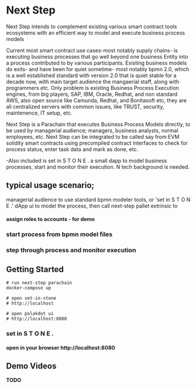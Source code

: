 # Next Step

Next Step intends to complement existing various smart contract tools ecosystems with an efficient way to model and execute business process models

Current most smart contract use cases-most notably supply chains- is executing business processes that go well beyond one business Entity into a process contributed to by various participants.
Existing business models do exits- and have been for quiet sometime- most notably bpmn 2.0, which is a well established standard with version 2.0 that is quiet stable for a decade now, with main target audience the mangaerial staff, along with programmers etc.
Only problem is existing Business Process Execution engines, from big players, SAP, IBM, Oracle, Redhat, and non standard AWS, also open source like Camunda, Redhat, and Bonitasoft etc, they are all centralized servers with common issues, like TRUST, security, maintenence, IT setup, etc.

Next Step is a Parachain that executes Business Process Models directly, to be used by managerial audience; managers, business analysts, normal employees, etc. Next Step can be integrated to be called say from EVM solidity smart contracts using precompiled contract interfaces to check for process status, enter task data and mark as done, etc.

-Also included is set in S T O N E . a small dapp to model business processes, start and monitor their execution. N tech background is needed.

## typical usage scenario;
managerial audience to use standard bpmn modeler tools, or 'set in S T O N E .' dApp ui to model the process, then call next-step pallet extrinsic to 

#### assign roles to accounts - for demo
### start process from bpmn model files
### step through process and monitor execution 


## Getting Started

```
# run next-step parachain
docker-compose up

# open set-in-stone
# http://localhost

# open polakdot ui
# http://localhost:8080

```
### set in S T O N E .
#### open in your browser http://localhost:8080


## Demo Videos

**TODO**

